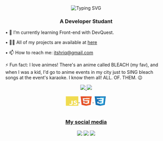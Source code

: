 


<div align="center">
  <img src="https://readme-typing-svg.herokuapp.com?font=Yomogi&size=30&pause=1000&color=0F71FF&center=true&vCenter=true&width=435&lines=++Hi%2C+I'm+Henry!" alt="Typing SVG" /></a>

  ### <p align="center"> <strong> A Developer Studant </strong> </p>

</div>





• 🌱 I’m currently learning Front-end with DevQuest.

• 👨‍💻 All of my projects are available at <a href="https://github.com/HHriq?tab=repositories" target="_blank"> here </a>

• 📫 How to reach me: itshriq@gmail.com

⚡ Fun fact: I love animes! There's an anime called BLEACH (my fav), and when I was a kid, I'd go to anime events in my city just to SING bleach songs at the event's karaoke. I know them all! ALL. OF. THEM. 😉


<div align="center">
  <a href="https://github.com/HHriq">
  <img height="180em" src="https://github-readme-stats.vercel.app/api?username=HHriq&show_icons=true&theme=buefy&include_all_commits=true&count_private=true"/>
  <img height="180em" src="https://github-readme-stats.vercel.app/api/top-langs/?username=HHriq&layout=compact&langs_count=6&theme=buefy"/>
</div>

<div align="center" style="display: inline_block"><br>
  <img align="center" alt="Js" height="30" width="40" src="https://raw.githubusercontent.com/devicons/devicon/master/icons/javascript/javascript-plain.svg">
  <img align="center" alt="HTML" height="30" width="40" src="https://raw.githubusercontent.com/devicons/devicon/master/icons/html5/html5-original.svg">
  <img align="center" alt="CSS" height="30" width="40" src="https://raw.githubusercontent.com/devicons/devicon/master/icons/css3/css3-original.svg">
</div>
 

 <br>
 
  ### <p align="center">My social media</p> 
 
<div align="center"> 
  
  <a href="https://www.instagram.com/hriq/" target="_blank"><img src="https://img.shields.io/badge/-Instagram-%23E4405F?style=for-the-badge&logo=instagram&logoColor=white" target="_blank"></a>
  <a href="mailto:itshriq@gmail.com"><img src="https://img.shields.io/badge/-Gmail-%23333?style=for-the-badge&logo=gmail&logoColor=white" target="_blank"></a>
  <a href="https://www.linkedin.com/in/hriq/" target="_blank"><img src="https://img.shields.io/badge/-LinkedIn-%230077B5?style=for-the-badge&logo=linkedin&logoColor=white" target="_blank"></a> 
 
 

</div>




